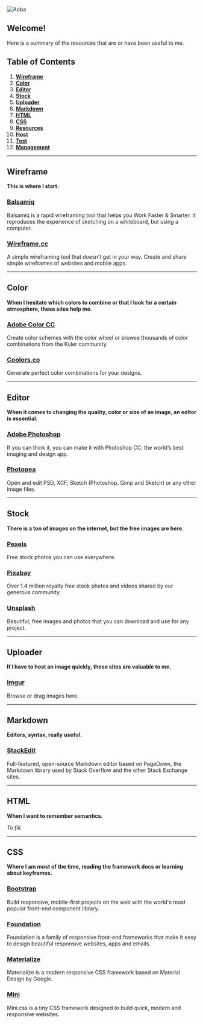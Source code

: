 ![Aoba](https://i.imgur.com/oPoMZHn.png)

Welcome!
-------------
Here is a summary of the resources that are or have been useful to me.

## Table of Contents

1. **[Wireframe](#wireframe)**
2. **[Color](#color)**
3. **[Editor](#editor)**
4. **[Stock](#stock)**
5. **[Uploader](#uploader)**
6. **[Markdown](#markdown)**
7. **[HTML](#html)**
8. **[CSS](#css)**
9. **[Resources](#resources)**
10. **[Host](#host)**
11. **[Test](#test)**
12. **[Management](#management)**

---

## Wireframe

**This is where I start.**

### [Balsamiq](https://balsamiq.com/)

Balsamiq is a rapid wireframing tool that helps you Work Faster & Smarter. It reproduces the experience of sketching on a whiteboard, but using a computer.

### [Wireframe.cc](https://wireframe.cc/)

A simple wireframing tool that doesn't get in your way. Create and share simple wireframes of websites and mobile apps.

---

## Color

**When I hesitate which colors to combine or that I look for a certain atmosphere, these sites help me.**

### [Adobe Color CC](https://color.adobe.com/create/color-wheel/)

Create color schemes with the color wheel or browse thousands of color combinations from the Kuler community.

### [Coolors.co](https://coolors.co/)

Generate perfect color combinations for your designs.

---

## Editor

**When it comes to changing the quality, color or size of an image, an editor is essential.**

### [Adobe Photoshop](https://www.adobe.com/products/photoshop.html)

If you can think it, you can make it with Photoshop CC, the world’s best imaging and design app.

### [Photopea](https://www.photopea.com/)

Open and edit PSD, XCF, Sketch (Photoshop, Gimp and Sketch) or any other image files. 

---

## Stock

**There is a ton of images on the internet, but the free images are here.**

### [Pexels](https://www.pexels.com/)

Free stock photos you can use everywhere. 

### [Pixabay](https://pixabay.com/)

Over 1.4 million royalty free stock photos and videos shared by our generous community. 

### [Unsplash](https://unsplash.com/)

Beautiful, free images and photos that you can download and use for any project. 

---

## Uploader

**If I have to host an image quickly, these sites are valuable to me.**

### [Imgur](https://imgur.com/upload)

Browse or drag images here.

---

## Markdown

**Editors, syntax, really useful.**

### [StackEdit](https://stackedit.io/editor)

Full-featured, open-source Markdown editor based on PageDown, the Markdown library used by Stack Overflow and the other Stack Exchange sites.

---

## HTML

**When I want to remember semantics.**

*To fill.*

---

## CSS

**Where I am most of the time, reading the framework docs or learning about keyframes.**

### [Bootstrap](https://getbootstrap.com/)

Build responsive, mobile-first projects on the web with the world's most popular front-end component library. 

### [Foundation](https://foundation.zurb.com/)

Foundation is a family of responsive front-end frameworks that make it easy to design beautiful responsive websites, apps and emails.

### [Materialize](https://materializecss.com/)

Materialize is a modern responsive CSS framework based on Material Design by Google.

### [Mini](https://minicss.org/)

Mini.css is a tiny CSS framework designed to build quick, modern and responsive websites.
